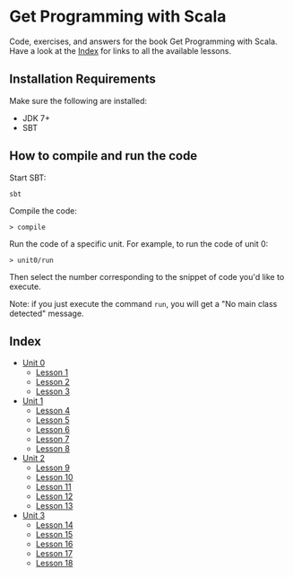 # Get Programming with Scala
Code, exercises, and answers for the book Get Programming with Scala.
Have a look at the [Index](#index) for links to all the available lessons.

## Installation Requirements
Make sure the following are installed:
 - JDK 7+
 - SBT

## How to compile and run the code
Start SBT:
```
sbt
```

Compile the code:
```
> compile
```

Run the code of a specific unit. For example, to run the code of unit 0:
```
> unit0/run
```
Then select the number corresponding to the snippet of code you'd like to execute.

Note: if you just execute the command `run`, you will get a "No main class detected" message.


## Index
- [Unit 0](unit0)
    - [Lesson 1](unit0/src/main/scala/lesson1)
    - [Lesson 2](unit0/src/main/scala/lesson2)
    - [Lesson 3](unit0/src/main/scala/lesson3)
- [Unit 1](unit1)
    - [Lesson 4](unit1/src/main/scala/lesson4)
    - [Lesson 5](unit1/src/main/scala/lesson5)
    - [Lesson 6](unit1/src/main/scala/lesson6)
    - [Lesson 7](unit1/src/main/scala/lesson7)
    - [Lesson 8](unit1/src/main/scala/lesson8)
- [Unit 2](unit2)
    - [Lesson 9](unit2/src/main/scala/lesson9)
    - [Lesson 10](unit2/src/main/scala/lesson10)
    - [Lesson 11](unit2/src/main/scala/lesson11)
    - [Lesson 12](unit2/src/main/scala/lesson12)
    - [Lesson 13](unit2/src/main/scala/lesson13)
- [Unit 3](unit3)
    - [Lesson 14](unit3/src/main/scala/lesson14)
    - [Lesson 15](unit3/src/main/scala/lesson15)
    - [Lesson 16](unit3/src/main/scala/lesson16)
    - [Lesson 17](unit3/src/main/scala/lesson17)
    - [Lesson 18](unit3/src/main/scala/lesson18)
